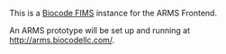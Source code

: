 This is a [Biocode FIMS](https://github.com/biocodellc/biocode-fims-commons/) instance for the ARMS Frontend.

An ARMS prototype will be set up and running at http://arms.biocodellc.com/.
